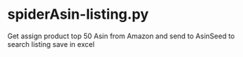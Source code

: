 # spiderAsin-listing.py
Get assign product top 50 Asin from Amazon and send to AsinSeed to search listing save in excel
